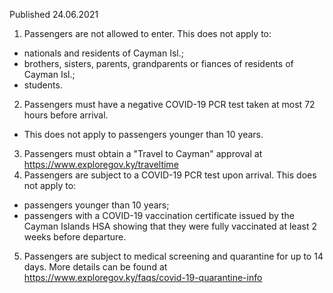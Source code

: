 Published 24.06.2021
1. Passengers are not allowed to enter.
This does not apply to:
- nationals and residents of Cayman Isl.;
- brothers, sisters, parents, grandparents or fiances of residents of Cayman Isl.;
- students.
2. Passengers must have a negative COVID-19 PCR test taken at most 72 hours before arrival.
- This does not apply to passengers younger than 10 years.
3. Passengers must obtain a "Travel to Cayman" approval at <a href="https://www.exploregov.ky/traveltime">https://www.exploregov.ky/traveltime</a> 
4. Passengers are subject to a COVID-19 PCR test upon arrival.
This does not apply to:
- passengers younger than 10 years;
- passengers with a COVID-19 vaccination certificate issued by the Cayman Islands HSA showing that they were fully vaccinated at least 2 weeks before departure.
5. Passengers are subject to medical screening and quarantine for up to 14 days. More details can be found at <a href="https://www.exploregov.ky/faqs/covid-19-quarantine-info">https://www.exploregov.ky/faqs/covid-19-quarantine-info</a>

